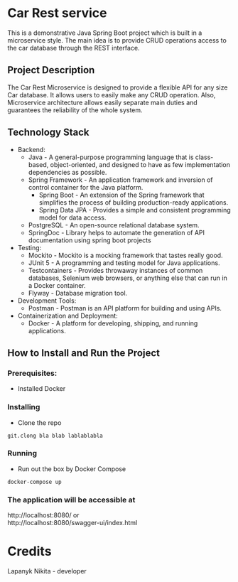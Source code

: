 # Car Rest service
This is a demonstrative Java Spring Boot project which is built in a microservice style. The main idea is to provide CRUD operations access to the car database through the REST interface.
## Project Description
The Car Rest Microservice is designed to provide a flexible API for any size Car database. It allows users to easily make any CRUD operation. Also, Microservice architecture allows easily separate main duties and guarantees the reliability of the whole system.
## Technology Stack
- Backend:
    - Java - A general-purpose programming language that is class-based, object-oriented, and designed to have as few implementation dependencies as possible.
    - Spring Framework - An application framework and inversion of control container for the Java platform.
        - Spring Boot - An extension of the Spring framework that simplifies the process of building production-ready applications.
        - Spring Data JPA - Provides a simple and consistent programming model for data access.
    - PostgreSQL - An open-source relational database system.
    - SpringDoc - Library helps to automate the generation of API documentation using spring boot projects
- Testing:
    - Mockito - Mockito is a mocking framework that tastes really good.
    - JUnit 5 - A programming and testing model for Java applications.
    - Testcontainers - Provides throwaway instances of common databases, Selenium web browsers, or anything else that can run in a Docker container.
    - Flyway - Database migration tool.
- Development Tools:
    - Postman - Postman is an API platform for building and using APIs.
- Containerization and Deployment:
    - Docker - A platform for developing, shipping, and running applications.

## How to Install and Run the Project
### Prerequisites:
- Installed Docker
### Installing
- Clone the repo
```
git.clong bla blab lablablabla
```
### Running
- Run out the box by Docker Compose
```
docker-compose up
```
### The application will be accessible at
http://localhost:8080/ or <br>
http://localhost:8080/swagger-ui/index.html
# Credits
Lapanyk Nikita - developer